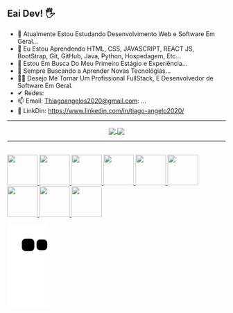 ## Eai Dev! 🖐

- 🔭 Atualmente Estou Estudando Desenvolvimento Web e Software Em Geral...
- 🌱 Eu Estou Aprendendo HTML, CSS, JAVASCRIPT, REACT JS, BootStrap, Git, GitHub, Java, Python, Hospedagem, Etc...
- 👯 Estou Em Busca Do Meu Primeiro Estágio e Experiência...
- 💬 Sempre Buscando a Aprender Novas Tecnológias...
- 👨‍🎓 Desejo Me Tornar Um Profissional FullStack, E Desenvolvedor de Software Em Geral.
- ✔ Redes:
- 📫 Email: Thiagoangelos2020@gmail.com: ...
- 🤵 LinkDin: https://www.linkedin.com/in/tiago-angelo2020/

<hr>

<div align="center">
  <a href="https://github.com/ThiagoDevJunior">
  <img align='center' height="180em" src="https://github-readme-stats.vercel.app/api?username=ThiagoDevJunior&show_icons=true&theme=dark&include_all_commits=true&count_private=true"/>
  <img align="center" height="180em" src="https://github-readme-stats.vercel.app/api/top-langs/?username=ThiagoDevJunior&layout=compact&langs_count=7&theme=dark"/>
</div>

<hr>
 
<div style="display: inline_block"><br>
  <img width='70px' height='70px' src="https://cdn.jsdelivr.net/gh/devicons/devicon/icons/html5/html5-original.svg"/>
  <img width='70px' height='70px' src="https://cdn.jsdelivr.net/gh/devicons/devicon/icons/css3/css3-original.svg"/>
  <img width='70px' height='70px' src="https://cdn.jsdelivr.net/gh/devicons/devicon/icons/javascript/javascript-original.svg"/>
   <img width='70px' height='70px' src="https://cdn-icons-png.flaticon.com/512/1183/1183672.png"/>
  <img width='70px' height='70px' src="https://cdn.jsdelivr.net/gh/devicons/devicon/icons/bootstrap/bootstrap-original-wordmark.svg"/>
  <img width='70px' height='70px' src="https://cdn.jsdelivr.net/gh/devicons/devicon/icons/git/git-original-wordmark.svg"/>
  <img width='70px' height='70px' src="https://cdn.jsdelivr.net/gh/devicons/devicon/icons/github/github-original-wordmark.svg"/>
  <img width='70px' height='70px' src="https://cdn.jsdelivr.net/gh/devicons/devicon/icons/java/java-original-wordmark.svg"/>
  <img width='70px' height='70px' src="https://cdn.jsdelivr.net/gh/devicons/devicon/icons/python/python-original-wordmark.svg"/>
</div>
  
![Snake animation](https://github.com/rafaballerini/rafaballerini/blob/output/github-contribution-grid-snake.svg)
